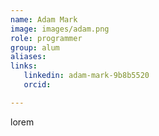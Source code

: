 ```yaml
---
name: Adam Mark
image: images/adam.png
role: programmer
group: alum
aliases:
links:
   linkedin: adam-mark-9b8b5520
   orcid: 

---
```


lorem